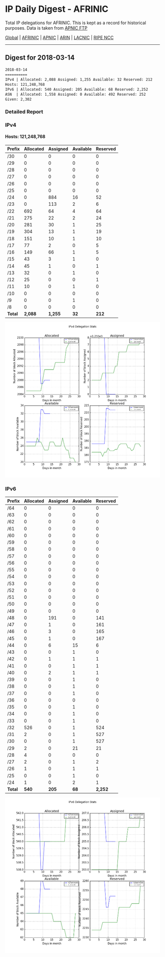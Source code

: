 # IP Daily Digest - AFRINIC

Total IP delegations for AFRINIC. This is kept as a record for historical purposes. Data is taken from [APNIC FTP](https://ftp.apnic.net/)

[Global](https://github.com/csmets/IP-Daily-Digest) | [AFRINIC](https://github.com/csmets/IP-Daily-Digest/tree/master/archives/AFRINIC) | [APNIC](https://github.com/csmets/IP-Daily-Digest/tree/master/archives/APNIC) | [ARIN](https://github.com/csmets/IP-Daily-Digest/tree/master/archives/ARIN) | [LACNIC](https://github.com/csmets/IP-Daily-Digest/tree/master/archives/LACNIC) | [RIPE NCC](https://github.com/csmets/IP-Daily-Digest/tree/master/archives/RIPE_NCC)

---

## Digest for 2018-03-14
```
2018-03-14
==========
IPv4 | Allocated: 2,088 Assigned: 1,255 Available: 32 Reserved: 212 Hosts: 121,248,768
IPv6 | Allocated: 540 Assigned: 205 Available: 68 Reserved: 2,252
ASN  | Allocated: 1,558 Assigned: 0 Available: 492 Reserved: 252 Given: 2,302
```

### Detailed Report

### IPv4

#### Hosts: **121,248,768**

| Prefix | Allocated | Assigned | Available | Reserved |
| ----- | ----- | ----- | ----- | ----- |
| /30 | 0 | 0 | 0 | 0 |
| /29 | 0 | 0 | 0 | 0 |
| /28 | 0 | 0 | 0 | 0 |
| /27 | 0 | 0 | 0 | 0 |
| /26 | 0 | 0 | 0 | 0 |
| /25 | 0 | 0 | 0 | 0 |
| /24 | 0 | 884 | 16 | 52 |
| /23 | 0 | 113 | 2 | 6 |
| /22 | 692 | 64 | 4 | 64 |
| /21 | 275 | 22 | 2 | 24 |
| /20 | 281 | 30 | 1 | 25 |
| /19 | 304 | 13 | 1 | 19 |
| /18 | 151 | 10 | 1 | 10 |
| /17 | 77 | 2 | 0 | 5 |
| /16 | 149 | 66 | 1 | 5 |
| /15 | 43 | 3 | 1 | 0 |
| /14 | 45 | 1 | 0 | 1 |
| /13 | 32 | 0 | 1 | 0 |
| /12 | 25 | 0 | 0 | 1 |
| /11 | 10 | 0 | 1 | 0 |
| /10 | 0 | 0 | 0 | 0 |
| /9 | 0 | 0 | 1 | 0 |
| /8 | 0 | 0 | 0 | 0 |
| **Total** | **2,088** | **1,255** | **32** | **212** |

![ipv4-stats](ipv4-figure.png)

### IPv6

| Prefix | Allocated | Assigned | Available | Reserved |
| ----- | ----- | ----- | ----- | ----- |
| /64 | 0 | 0 | 0 | 0 |
| /63 | 0 | 0 | 0 | 0 |
| /62 | 0 | 0 | 0 | 0 |
| /61 | 0 | 0 | 0 | 0 |
| /60 | 0 | 0 | 0 | 0 |
| /59 | 0 | 0 | 0 | 0 |
| /58 | 0 | 0 | 0 | 0 |
| /57 | 0 | 0 | 0 | 0 |
| /56 | 0 | 0 | 0 | 0 |
| /55 | 0 | 0 | 0 | 0 |
| /54 | 0 | 0 | 0 | 0 |
| /53 | 0 | 0 | 0 | 0 |
| /52 | 0 | 0 | 0 | 0 |
| /51 | 0 | 0 | 0 | 0 |
| /50 | 0 | 0 | 0 | 0 |
| /49 | 0 | 0 | 0 | 0 |
| /48 | 0 | 191 | 0 | 141 |
| /47 | 0 | 1 | 0 | 161 |
| /46 | 0 | 3 | 0 | 165 |
| /45 | 0 | 1 | 0 | 167 |
| /44 | 0 | 6 | 15 | 6 |
| /43 | 0 | 0 | 1 | 0 |
| /42 | 0 | 1 | 1 | 1 |
| /41 | 0 | 0 | 1 | 1 |
| /40 | 0 | 2 | 1 | 1 |
| /39 | 0 | 0 | 1 | 0 |
| /38 | 0 | 0 | 1 | 0 |
| /37 | 0 | 0 | 1 | 0 |
| /36 | 0 | 0 | 0 | 0 |
| /35 | 0 | 0 | 1 | 0 |
| /34 | 0 | 0 | 1 | 0 |
| /33 | 0 | 0 | 1 | 0 |
| /32 | 526 | 0 | 1 | 524 |
| /31 | 2 | 0 | 1 | 527 |
| /30 | 0 | 0 | 1 | 527 |
| /29 | 2 | 0 | 21 | 21 |
| /28 | 4 | 0 | 0 | 0 |
| /27 | 2 | 0 | 1 | 2 |
| /26 | 1 | 0 | 1 | 1 |
| /25 | 0 | 0 | 1 | 0 |
| /24 | 1 | 0 | 2 | 1 |
| **Total** | **540** | **205** | **68** | **2,252** |

![ipv6-stats](ipv6-figure.png)